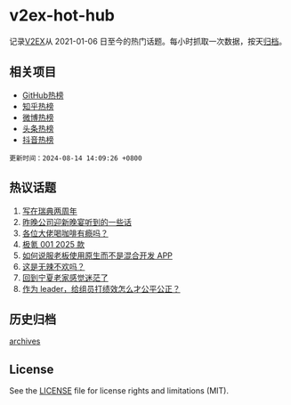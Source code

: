 # v2ex-hot-hub

 记录[V2EX](https://www.v2ex.com/)从 2021-01-06 日至今的热门话题。每小时抓取一次数据，按天[归档](archives)。
 
 ## 相关项目

- [GitHub热榜](https://github.com/it985/github-hot-hub)
- [知乎热榜](https://github.com/it985/zhihu-hot-hub)
- [微博热榜](https://github.com/it985/weibo-hot-hub)
- [头条热榜](https://github.com/it985/toutiao-hot-hub)
- [抖音热榜](https://github.com/it985/douyin-hot-hub)


 `更新时间：2024-08-14 14:09:26 +0800`

## 热议话题

1. [写在瑞典两周年](https://www.v2ex.com/t/1064758)
1. [昨晚公司迎新晚宴听到的一些话](https://www.v2ex.com/t/1064785)
1. [各位大佬喝咖啡有瘾吗？](https://www.v2ex.com/t/1064826)
1. [极氪 001 2025 款](https://www.v2ex.com/t/1064775)
1. [如何说服老板使用原生而不是混合开发 APP](https://www.v2ex.com/t/1064722)
1. [这是无辣不欢吗？](https://www.v2ex.com/t/1064670)
1. [回到宁夏老家感觉迷茫了](https://www.v2ex.com/t/1064751)
1. [作为 leader，给组员打绩效怎么才公平公正？](https://www.v2ex.com/t/1064797)

## 历史归档

[archives](archives)

## License

See the [LICENSE](LICENSE) file for license rights and limitations (MIT).
